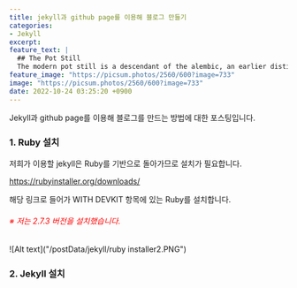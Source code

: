```yaml
---
title: jekyll과 github page를 이용해 블로그 만들기
categories:
- Jekyll
excerpt:
feature_text: |
  ## The Pot Still
  The modern pot still is a descendant of the alembic, an earlier distillation device
feature_image: "https://picsum.photos/2560/600?image=733"
image: "https://picsum.photos/2560/600?image=733"
date: 2022-10-24 03:25:20 +0900
---
```


Jekyll과 github page를 이용해 블로그를 만드는 방법에 대한 포스팅입니다.

### 1. Ruby 설치

저희가 이용할 jekyll은 Ruby를 기반으로 돌아가므로 설치가 필요합니다.

<https://rubyinstaller.org/downloads/>

해당 링크로 들어가 WITH DEVKIT 항목에 있는 Ruby를 설치합니다.

###### <span style="color:red">※ 저는 2.7.3 버전을 설치했습니다.</span>

![Alt text]("/postData/jekyll/ruby installer2.PNG")
### 2. Jekyll 설치

